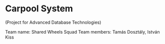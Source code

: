 # Carpool System
(Project for Advanced Database Technologies)

Team name: Shared Wheels Squad
Team members: Tamás Dosztály, István Kiss
